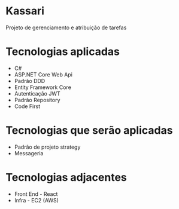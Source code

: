 # Kassari
Projeto de gerenciamento e atribuição de tarefas

# Tecnologias aplicadas
- C#
- ASP.NET Core Web Api
- Padrão DDD
- Entity Framework Core
- Autenticação JWT
- Padrão Repository
- Code First

# Tecnologias que serão aplicadas
- Padrão de projeto strategy
- Messageria

# Tecnologias adjacentes
- Front End - React
- Infra - EC2 (AWS)
